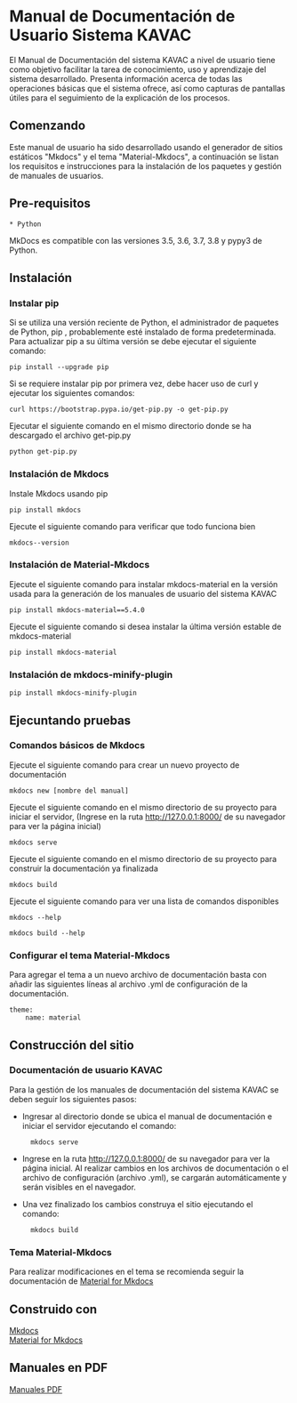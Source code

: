 #	Manual de Documentación de Usuario Sistema KAVAC

El Manual de Documentación del sistema KAVAC a nivel de usuario tiene como objetivo facilitar la tarea de conocimiento, uso y aprendizaje del sistema desarrollado. Presenta información acerca de todas las operaciones básicas que el sistema ofrece, así como capturas de pantallas útiles para el seguimiento de la explicación de los procesos.


##	Comenzando

Este manual de usuario ha sido desarrollado usando el generador de sitios estáticos "Mkdocs" y el tema "Material-Mkdocs", a continuación se listan los requisitos e instrucciones para la instalación de los paquetes y gestión de manuales de usuarios.


##	Pre-requisitos

	* Python 

MkDocs es compatible con las versiones 3.5, 3.6, 3.7, 3.8 y pypy3 de Python.

##	Instalación

###	Instalar pip

Si se utiliza una versión reciente de Python, el administrador de paquetes de Python, pip , probablemente esté instalado de forma predeterminada.  Para actualizar pip a su última versión se debe ejecutar el siguiente comando:

	pip install --upgrade pip

Si se requiere instalar pip por primera vez, debe hacer uso de curl y ejecutar los siguientes comandos:

	curl https://bootstrap.pypa.io/get-pip.py -o get-pip.py

Ejecutar el siguiente comando en el mismo directorio donde se ha descargado el archivo get-pip.py

	python get-pip.py  


###	Instalación de Mkdocs

Instale Mkdocs usando pip

	pip install mkdocs

Ejecute el siguiente comando para verificar que todo funciona bien

	mkdocs--version


###	Instalación de Material-Mkdocs

Ejecute el siguiente comando para instalar mkdocs-material en la versión usada para la generación de los manuales de usuario del sistema KAVAC

	pip install mkdocs-material==5.4.0

Ejecute el siguiente comando si desea instalar la última versión estable de mkdocs-material  

	pip install mkdocs-material


###	Instalación de mkdocs-minify-plugin

	pip install mkdocs-minify-plugin
	

##	Ejecuntando pruebas

###	Comandos básicos de Mkdocs

Ejecute el siguiente comando para crear un nuevo proyecto de documentación

	mkdocs new [nombre del manual]

Ejecute el siguiente comando en el mismo directorio de su proyecto para iniciar el servidor, (Ingrese en la ruta http://127.0.0.1:8000/ de su navegador para ver la página inicial)

	mkdocs serve

Ejecute el siguiente comando en el mismo directorio de su proyecto para construir la documentación ya finalizada

	mkdocs build

Ejecute el siguiente comando para ver una lista de comandos disponibles

	mkdocs --help

	mkdocs build --help

###	Configurar el tema Material-Mkdocs

Para agregar el tema a un nuevo archivo de documentación basta con añadir las siguientes líneas al archivo .yml de configuración de la documentación.

	theme:
		name: material

##	Construcción del sitio

###	Documentación de usuario KAVAC

Para la gestión de los manuales de documentación del sistema KAVAC se deben seguir los siguientes pasos:

* Ingresar al directorio donde se ubica el manual de documentación e iniciar el servidor ejecutando el comando:

		mkdocs serve

* Ingrese en la ruta http://127.0.0.1:8000/ de su navegador para ver la página inicial.  Al realizar cambios en los archivos de documentación o el archivo de configuración (archivo .yml), se cargarán automáticamente y serán visibles en el navegador.  

* Una vez finalizado los cambios construya el sitio ejecutando el comando:

		mkdocs build

###	Tema Material-Mkdocs

Para realizar modificaciones en el tema se recomienda seguir la documentación de [Material for Mkdocs](https://squidfunk.github.io/mkdocs-material/)

	
##	Construido con

[Mkdocs](https://www.mkdocs.org/) 	
[Material for Mkdocs](https://squidfunk.github.io/mkdocs-material/)


## Manuales en PDF

[Manuales PDF](https://www.cenditel.gob.ve/portal/kavac-sistema-de-gestion-de-recursos/#descargas) 
